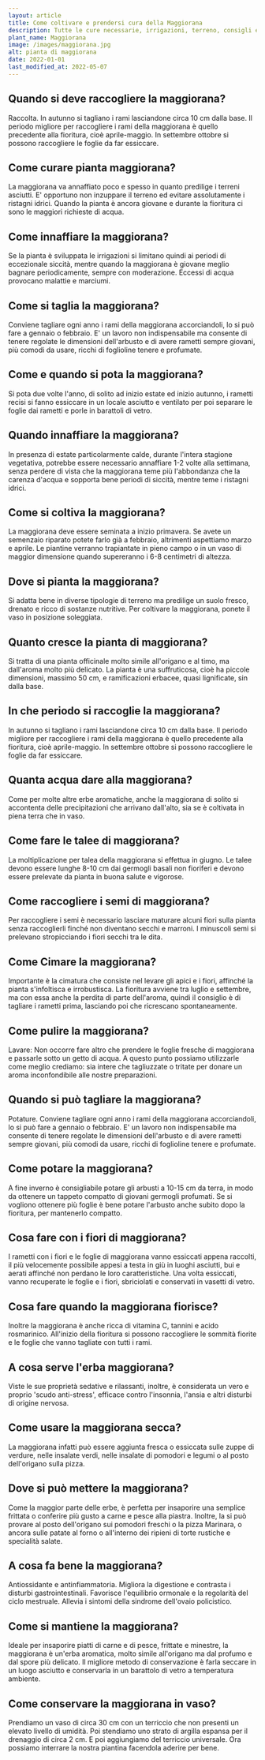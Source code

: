 ```yaml
---
layout: article
title: Come coltivare e prendersi cura della Maggiorana
description: Tutte le cure necessarie, irrigazioni, terreno, consigli e molto altro sulla coltivazione della Maggiorana
plant_name: Maggiorana
image: /images/maggiorana.jpg
alt: pianta di maggiorana
date: 2022-01-01
last_modified_at: 2022-05-07
---
```


## Quando si deve raccogliere la maggiorana?

Raccolta. In autunno si tagliano i rami lasciandone circa 10 cm dalla base. Il periodo migliore per raccogliere i rami della maggiorana è quello precedente alla fioritura, cioè aprile-maggio. In settembre ottobre si possono raccogliere le foglie da far essiccare.

## Come curare pianta maggiorana?

La maggiorana va annaffiato poco e spesso in quanto predilige i terreni asciutti. E' opportuno non inzuppare il terreno ed evitare assolutamente i ristagni idrici. Quando la pianta è ancora giovane e durante la fioritura ci sono le maggiori richieste di acqua.

## Come innaffiare la maggiorana?

Se la pianta è sviluppata le irrigazioni si limitano quindi ai periodi di eccezionale siccità, mentre quando la maggiorana è giovane meglio bagnare periodicamente, sempre con moderazione. Eccessi di acqua provocano malattie e marciumi.

## Come si taglia la maggiorana?

Conviene tagliare ogni anno i rami della maggiorana accorciandoli, lo si può fare a gennaio o febbraio. E' un lavoro non indispensabile ma consente di tenere regolate le dimensioni dell'arbusto e di avere rametti sempre giovani, più comodi da usare, ricchi di foglioline tenere e profumate.

## Come e quando si pota la maggiorana?

Si pota due volte l'anno, di solito ad inizio estate ed inizio autunno, i rametti recisi si fanno essiccare in un locale asciutto e ventilato per poi separare le foglie dai rametti e porle in barattoli di vetro.

## Quando innaffiare la maggiorana?

In presenza di estate particolarmente calde, durante l'intera stagione vegetativa, potrebbe essere necessario annaffiare 1-2 volte alla settimana, senza perdere di vista che la maggiorana teme più l'abbondanza che la carenza d'acqua e sopporta bene periodi di siccità, mentre teme i ristagni idrici.

## Come si coltiva la maggiorana?

La maggiorana deve essere seminata a inizio primavera. Se avete un semenzaio riparato potete farlo già a febbraio, altrimenti aspettiamo marzo e aprile. Le piantine verranno trapiantate in pieno campo o in un vaso di maggior dimensione quando supereranno i 6-8 centimetri di altezza.

## Dove si pianta la maggiorana?

Si adatta bene in diverse tipologie di terreno ma predilige un suolo fresco, drenato e ricco di sostanze nutritive. Per coltivare la maggiorana, ponete il vaso in posizione soleggiata.

## Quanto cresce la pianta di maggiorana?

Si tratta di una pianta officinale molto simile all'origano e al timo, ma dall'aroma molto più delicato. La pianta è una suffruticosa, cioè ha piccole dimensioni, massimo 50 cm, e ramificazioni erbacee, quasi lignificate, sin dalla base.

## In che periodo si raccoglie la maggiorana?

In autunno si tagliano i rami lasciandone circa 10 cm dalla base. Il periodo migliore per raccogliere i rami della maggiorana è quello precedente alla fioritura, cioè aprile-maggio. In settembre ottobre si possono raccogliere le foglie da far essiccare.

## Quanta acqua dare alla maggiorana?

 Come per molte altre erbe aromatiche, anche la maggiorana di solito si accontenta delle precipitazioni che arrivano dall'alto, sia se è coltivata in piena terra che in vaso.

## Come fare le talee di maggiorana?

La moltiplicazione per talea della maggiorana si effettua in giugno. Le talee devono essere lunghe 8-10 cm dai germogli basali non fioriferi e devono essere prelevate da pianta in buona salute e vigorose.

## Come raccogliere i semi di maggiorana?

Per raccogliere i semi è necessario lasciare maturare alcuni fiori sulla pianta senza raccoglierli finché non diventano secchi e marroni. I minuscoli semi si prelevano stropicciando i fiori secchi tra le dita.

## Come Cimare la maggiorana?

Importante è la cimatura che consiste nel levare gli apici e i fiori, affinché la pianta s'infoltisca e irrobustisca. La fioritura avviene tra luglio e settembre, ma con essa anche la perdita di parte dell'aroma, quindi il consiglio è di tagliare i rametti prima, lasciando poi che ricrescano spontaneamente.

## Come pulire la maggiorana?

Lavare: Non occorre fare altro che prendere le foglie fresche di maggiorana e passarle sotto un getto di acqua. A questo punto possiamo utilizzarle come meglio crediamo: sia intere che tagliuzzate o tritate per donare un aroma inconfondibile alle nostre preparazioni.

## Quando si può tagliare la maggiorana?

Potature. Conviene tagliare ogni anno i rami della maggiorana accorciandoli, lo si può fare a gennaio o febbraio. E' un lavoro non indispensabile ma consente di tenere regolate le dimensioni dell'arbusto e di avere rametti sempre giovani, più comodi da usare, ricchi di foglioline tenere e profumate.

## Come potare la maggiorana?

A fine inverno è consigliabile potare gli arbusti a 10-15 cm da terra, in modo da ottenere un tappeto compatto di giovani germogli profumati. Se si vogliono ottenere più foglie è bene potare l'arbusto anche subito dopo la fioritura, per mantenerlo compatto.

## Cosa fare con i fiori di maggiorana?

I rametti con i fiori e le foglie di maggiorana vanno essiccati appena raccolti, il più velocemente possibile appesi a testa in giù in luoghi asciutti, bui e aerati affinché non perdano le loro caratteristiche. Una volta essiccati, vanno recuperate le foglie e i fiori, sbriciolati e conservati in vasetti di vetro.

## Cosa fare quando la maggiorana fiorisce?

Inoltre la maggiorana è anche ricca di vitamina C, tannini e acido rosmarinico. All'inizio della fioritura si possono raccogliere le sommità fiorite e le foglie che vanno tagliate con tutti i rami.

## A cosa serve l'erba maggiorana?

Viste le sue proprietà sedative e rilassanti, inoltre, è considerata un vero e proprio 'scudo anti-stress', efficace contro l'insonnia, l'ansia e altri disturbi di origine nervosa.

## Come usare la maggiorana secca?

La maggiorana infatti può essere aggiunta fresca o essiccata sulle zuppe di verdure, nelle insalate verdi, nelle insalate di pomodori e legumi o al posto dell'origano sulla pizza.

## Dove si può mettere la maggiorana?

Come la maggior parte delle erbe, è perfetta per insaporire una semplice frittata o conferire più gusto a carne e pesce alla piastra. Inoltre, la si può provare al posto dell'origano sui pomodori freschi o la pizza Marinara, o ancora sulle patate al forno o all'interno dei ripieni di torte rustiche e specialità salate.

## A cosa fa bene la maggiorana?

 Antiossidante e antinfiammatoria. Migliora la digestione e contrasta i disturbi gastrointestinali. Favorisce l'equilibrio ormonale e la regolarità del ciclo mestruale. Allevia i sintomi della sindrome dell'ovaio policistico.

## Come si mantiene la maggiorana?

Ideale per insaporire piatti di carne e di pesce, frittate e minestre, la maggiorana è un'erba aromatica, molto simile all'origano ma dal profumo e dal spore più delicato. Il migliore metodo di conservazione è farla seccare in un luogo asciutto e conservarla in un barattolo di vetro a temperatura ambiente.

## Come conservare la maggiorana in vaso?

Prendiamo un vaso di circa 30 cm con un terriccio che non presenti un elevato livello di umidità. Poi stendiamo uno strato di argilla espansa per il drenaggio di circa 2 cm. E poi aggiungiamo del terriccio universale. Ora possiamo interrare la nostra piantina facendola aderire per bene.

